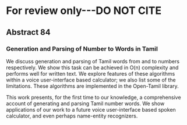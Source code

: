 # For review only---DO NOT CITE

## Abstract 84

### Generation and Parsing of Number to Words in Tamil

We discuss generation and parsing of Tamil words from and to numbers respectively. We show this task can be achieved in O(n) complexity and performs well for written text. We explore features of these algorithms within a voice user-interface based calculator; we also list some of the limitations. These algorithms are implemented in the Open-Tamil library.

This work presents, for the first time to our knowledge, a comprehensive account of generating and parsing Tamil number words. We show applications of our work to a future voice user-interface based spoken calculator, and even perhaps name-entity recognizers.
